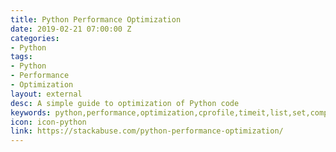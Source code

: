 ```yaml
---
title: Python Performance Optimization
date: 2019-02-21 07:00:00 Z
categories:
- Python
tags:
- Python
- Performance
- Optimization
layout: external
desc: A simple guide to optimization of Python code
keywords: python,performance,optimization,cprofile,timeit,list,set,comprehension,xrange,range,beginner,github,website,blog,easy
icon: icon-python
link: https://stackabuse.com/python-performance-optimization/
---
```


